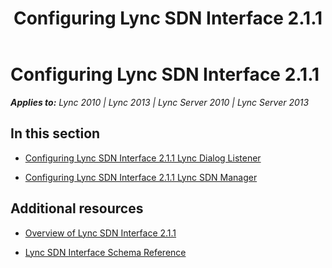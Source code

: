 ﻿---
title: Configuring Lync SDN Interface 2.1.1
TOCTitle: Configuring Lync SDN Interface 2.1.1
ms:assetid: cf0ca8f3-bcaf-4dba-814f-4b8a5163fa7d
ms:mtpsurl: https://msdn.microsoft.com/en-us/library/Dn785204(v=office.15)
ms:contentKeyID: 62952690
ms.date: 02/16/2015
mtps_version: v=office.15
---

# Configuring Lync SDN Interface 2.1.1


_**Applies to:** Lync 2010 | Lync 2013 | Lync Server 2010 | Lync Server 2013_

## In this section

  - [Configuring Lync SDN Interface 2.1.1 Lync Dialog Listener](configuring-lync-sdn-interface-2-1-1-lync-dialog-listener.md)

  - [Configuring Lync SDN Interface 2.1.1 Lync SDN Manager](configuring-lync-sdn-interface-2-1-1-lync-sdn-manager.md)

## Additional resources

  - [Overview of Lync SDN Interface 2.1.1](overview-of-lync-sdn-interface-2-1-1.md)

  - [Lync SDN Interface Schema Reference](lync-sdn-interface-schema-reference.md)

